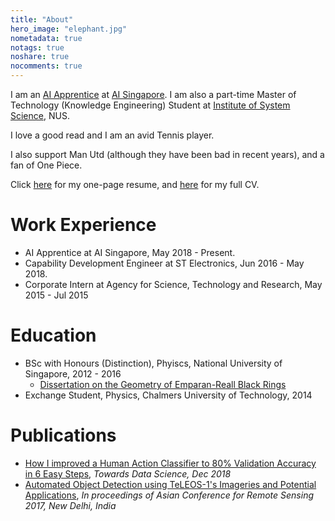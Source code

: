 ```yaml
---
title: "About"
hero_image: "elephant.jpg"
nometadata: true
notags: true
noshare: true
nocomments: true
---
```

I am an [AI Apprentice](https://www.aisingapore.org/industryinnovation/aiap/) at [AI Singapore](https://www.aisingapore.org/). I am also a part-time Master of Technology (Knowledge Engineering) Student at [Institute of System Science](https://www.iss.nus.edu.sg/), NUS. <br>

I love a good read and I am an avid Tennis player. <br>

I also support Man Utd (although they have been bad in recent years), and a fan of One Piece. <br>

Click [here](https://drive.google.com/open?id=1dSTmakM1379jCEPN2PXwkyQZi3_kvHXc) for my one-page resume, and [here](https://drive.google.com/open?id=1lVyP0mWurx8khCkAdOA_mUMS3grTPP6R) for my full CV. <br>

# Work Experience
- AI Apprentice at AI Singapore, May 2018 - Present.
- Capability Development Engineer at ST Electronics, Jun 2016 - May 2018.
- Corporate Intern at Agency for Science, Technology and Research, May 2015 - Jul 2015

# Education
- BSc with Honours (Distinction), Phyiscs, National University of Singapore, 2012 - 2016
    - [Dissertation on the Geometry of Emparan-Reall Black Rings](http://www.physics.nus.edu.sg/student/Honours%20Projects%20Repository%202015-16/Tan%20RenJie.pdf)
- Exchange Student, Physics, Chalmers University of Technology, 2014

# Publications
- [How I improved a Human Action Classifier to 80% Validation Accuracy in 6 Easy Steps](https://towardsdatascience.com/6-steps-to-quickly-train-a-human-action-classifier-with-validation-accuracy-of-over-80-655fcb8781c5), *Towards Data Science, Dec 2018*
- [Automated Object Detection using TeLEOS-1's Imageries and Potential Applications](https://drive.google.com/open?id=19b0Q9xN3vyUbd55d8JwEuuHR3HDG9veX), *In proceedings of Asian Conference for Remote Sensing 2017, New Delhi, India*


